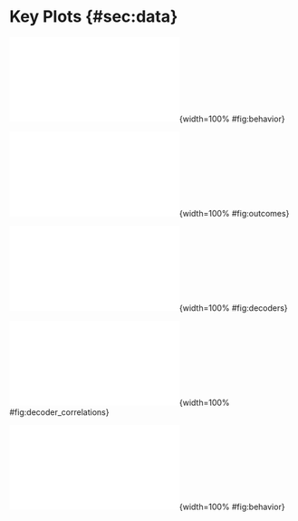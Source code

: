 # Key Plots {#sec:data}

![Example task behavior. Behavioral trajectories from the "center hold, reach out" task. This task required subject to maintain their cursor in the center of the frame by refraining from any muscle activity in the recorded forearm for 2s. After this initial period, one of 12 targets appeared on-screen (shown here as grey circles). The subject attempted to activate their forearm muscle activity to "reach" to each target. Moving their cursor to the target resulted in a "Hit". The cursor was allowed to exit the "screen" spanning [-2,2] as plotted here, becoming invisible to the subject. Each plot shows cursor trajectories from a single block of 12 unique targets, each trial a different color. Each column of three plots is a single subject, from left to right: the subject with the most, median, and least "Hits" across all trials of the task. Each row shows one block of 12 trials, from top to bottom: the first block, the halfway point, and the last block.](../images/data_analysis2023/behavior.pdf){width=100% #fig:behavior}

![Task outcomes over blocks. Outcomes across all 45 blocks of 12 trials (targets) in the "center hold, reach out" task. Subjects with the most, median, and least hits are shown in green, blue, and orange respectively. All ofther subjects are show in gray. From top to bottom: The percentage of "Hits" within each block, the percentage of "Misses" (timeouts), and "No Holds" (subject unable to quiet forearm muscle activity initially).](../images/data_analysis2023/outcomes.pdf){width=100% #fig:outcomes}

![Example EMG-to-force decoders from a single subject. The "center hold, reach out" task works by mapping 64 channels of EMG activity from subjects' forearms to a 2-dimensional force vector, a component acting in the $x$ and $y$ directions within the task's linear dynamics. Depicted here are the two 64-dimensional "decoders" arranged as the EMG electrodes were arranged on subjects' arms (along the arm, longitudinally, and around the arm, radially). The left plot shows the $x$ force decoder, and the right plot the $y$.](../images/data_analysis2023/decoder_heatmap.pdf){width=100% #fig:decoders}

![Decoder cosine similarity. EMG-to-force decoders are computed using a calibration dataset collected before the "center hold, reach out" task. 4 "modes" of EMG activity are extracted from the dataset using non-negative matrix factorization. These 4 modes are then subtracted in pairs to yield the two 64-dimensional EMG-to-force mappings, shown in {+@fig:low_variance_PCs}. The left plot shows the cosine similarity of the $x$ and $y$ EMG-to-force decoders. A cosine similarity of 1 means the two vectors are parallel, producing identical forces (in the respective directions) for the same EMG activity ($F_x = F_y$). A cosine similarity of -1 means the vectors are antiparallel, producing equal but opposite forces in the two directions ($F_x = -F_y$). A cosine similarity of 0 means the decoder directions are orthogonal; e.g. producing a force in the $x$ direction with a certain EMG activity produces no force in the $y$ direction. Plotted across subjects, we see a range of decoder similarities, providing a variety of task contingencies. The rightmost plot asks whether cosine similarity is predictive of task success, in terms of the numbers of "Hits". We find no significant correlation, implying that the decoder cosine similarity, in the range we tested, does not predict task success. Task success, therefore, likely relies on an alternative task variable.](../images/data_analysis2023/decoder_correlation.pdf){width=100% #fig:decoder_correlations}


![PCA of EMG activity over blocks. The experimental paradigm is unique in that we have access to the true subject state (EMG activity), control over the contingency (the decoding from EMG to force in the task), and the outcome (task behavior). This plot addresses the question of whether there is a dynamic, over blocks, of the variance of the EMG signals concatenate over blocks (12 trials). The plot suggests this is not the case, as the first PCA component of EMG activity, for six subjects, explains much of the EMG variance for each block, without any visual indiciation of a trend. This is a common finding, and confirms what is often found in the literature, that joint and/or muscle activity, while high-dimensional, displays low dimensional modes. Exploring the structure of the variance of this signal is a next step, to understand how subjects manage the variability of their activity to acheive task success, and how this evolves over trials.](../images/data_analysis2023/PCA_blocks.pdf){width=100% #fig:behavior}


